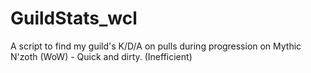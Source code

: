 # GuildStats_wcl
A script to find my guild's K/D/A on pulls during progression on Mythic N'zoth (WoW) - Quick and dirty. (Inefficient)
